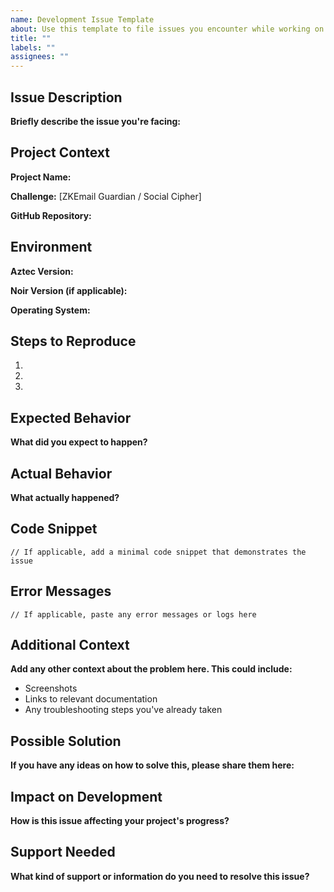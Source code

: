 ```yaml
---
name: Development Issue Template
about: Use this template to file issues you encounter while working on your challenges.
title: ""
labels: ""
assignees: ""
---
```


## Issue Description

**Briefly describe the issue you're facing:**

## Project Context

**Project Name:**

**Challenge:** [ZKEmail Guardian / Social Cipher]

**GitHub Repository:**

## Environment

**Aztec Version:**

**Noir Version (if applicable):**

**Operating System:**

## Steps to Reproduce

1.
2.
3.

## Expected Behavior

**What did you expect to happen?**

## Actual Behavior

**What actually happened?**

## Code Snippet

```
// If applicable, add a minimal code snippet that demonstrates the issue
```

## Error Messages

```
// If applicable, paste any error messages or logs here
```

## Additional Context

**Add any other context about the problem here. This could include:**

- Screenshots
- Links to relevant documentation
- Any troubleshooting steps you've already taken

## Possible Solution

**If you have any ideas on how to solve this, please share them here:**

## Impact on Development

**How is this issue affecting your project's progress?**

## Support Needed

**What kind of support or information do you need to resolve this issue?**
